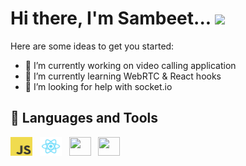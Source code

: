 # Hi there, I'm Sambeet... <img src="https://raw.githubusercontent.com/MartinHeinz/MartinHeinz/master/wave.gif" width="30px">

Here are some ideas to get you started:

-   🔭 I’m currently working on video calling application
-   🌱 I’m currently learning WebRTC & React hooks
-   🤔 I’m looking for help with socket.io

## 🔧 Languages and Tools

<img width="35" height="30" src="https://raw.githubusercontent.com/github/explore/80688e429a7d4ef2fca1e82350fe8e3517d3494d/topics/javascript/javascript.png" > &nbsp;
<img width="35" height="30" src="https://raw.githubusercontent.com/github/explore/80688e429a7d4ef2fca1e82350fe8e3517d3494d/topics/react/react.png" >
&nbsp;
<img width="35" height="30" src="https://upload.wikimedia.org/wikipedia/commons/thumb/d/d9/Node.js_logo.svg/1280px-Node.js_logo.svg.png" >
&nbsp;
<img width="35" height="30" src="https://toppng.com/uploads/preview/9kib-354x415-unnamed-mongodb-logo-sv-11562860723mgempnmrq3.png" >
